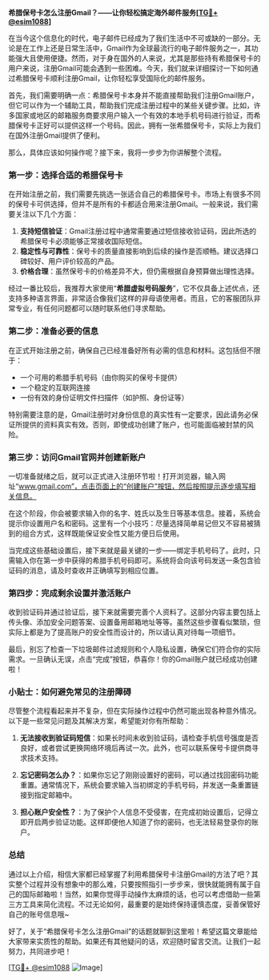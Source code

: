 **希腊保号卡怎么注册Gmail？——让你轻松搞定海外邮件服务[[TG💪+ @esim1088](https://t.me/s/esim1088)]**

在当今这个信息化的时代，电子邮件已经成为了我们生活中不可或缺的一部分。无论是在工作上还是日常生活中，Gmail作为全球最流行的电子邮件服务之一，其功能强大且使用便捷。然而，对于身在国外的人来说，尤其是那些持有希腊保号卡的用户来说，注册Gmail可能会遇到一些困难。今天，我们就来详细探讨一下如何通过希腊保号卡顺利注册Gmail，让你轻松享受国际化的邮件服务。

首先，我们需要明确一点：希腊保号卡本身并不能直接帮助我们注册Gmail账户，但它可以作为一个辅助工具，帮助我们完成注册过程中的某些关键步骤。比如，许多国家或地区的邮箱服务商要求用户输入一个有效的本地手机号码进行验证，而希腊保号卡正好可以提供这样一个号码。因此，拥有一张希腊保号卡，实际上为我们在国外注册Gmail提供了便利。

那么，具体应该如何操作呢？接下来，我将一步步为你讲解整个流程。

### 第一步：选择合适的希腊保号卡

在开始注册之前，我们需要先挑选一张适合自己的希腊保号卡。市场上有很多不同的保号卡可供选择，但并不是所有的卡都适合用来注册Gmail。一般来说，我们需要关注以下几个方面：

1. **支持短信验证**：Gmail注册过程中通常需要通过短信接收验证码，因此所选的希腊保号卡必须能够正常接收国际短信。
2. **稳定性与可靠性**：保号卡的质量直接影响到后续的操作是否顺畅。建议选择口碑较好、用户评价较高的产品。
3. **价格合理**：虽然保号卡的价格差异不大，但仍需根据自身预算做出理性选择。

经过一番比较后，我推荐大家使用“**希腊虚拟号码服务**”，它不仅具备上述优点，还支持多种语言界面，非常适合像我们这样的非母语使用者。而且，它的客服团队非常专业，有任何问题都可以随时联系他们寻求帮助。

### 第二步：准备必要的信息

在正式开始注册之前，确保自己已经准备好所有必需的信息和材料。这包括但不限于：

- 一个可用的希腊手机号码（由你购买的保号卡提供）
- 一个稳定的互联网连接
- 一份有效的身份证明文件扫描件（如护照、身份证等）

特别需要注意的是，Gmail注册时对身份信息的真实性有一定要求，因此请务必保证所提供的资料真实有效。否则，即使成功创建了账户，也可能面临被封禁的风险。

### 第三步：访问Gmail官网并创建新账户

一切准备就绪之后，就可以正式进入注册环节啦！打开浏览器，输入网址“www.gmail.com”，点击页面上的“创建账户”按钮，然后按照提示逐步填写相关信息。

在这个阶段，你会被要求输入你的名字、姓氏以及生日等基本信息。接着，系统会提示你设置用户名和密码。这里有一个小技巧：尽量选择简单易记但又不容易被猜到的组合方式，这样既能保证安全性又能方便日后使用。

当完成这些基础设置后，接下来就是最关键的一步——绑定手机号码了。此时，只需输入你在第一步中获得的希腊手机号码即可。系统将会向该号码发送一条包含验证码的消息，请及时查收并正确填写到相应位置。

### 第四步：完成剩余设置并激活账户

收到验证码并通过验证后，接下来就需要完善个人资料了。这部分内容主要包括上传头像、添加安全问题答案、设置备用邮箱地址等等。虽然这些步骤看似繁琐，但实际上都是为了提高账户的安全性而设计的，所以请认真对待每一项细节。

最后，别忘了检查一下垃圾邮件过滤规则和个人隐私设置，确保它们符合你的实际需求。一旦确认无误，点击“完成”按钮，恭喜你！你的Gmail账户就已经成功创建啦！

### 小贴士：如何避免常见的注册障碍

尽管整个流程看起来并不复杂，但在实际操作过程中仍然可能出现各种意外情况。以下是一些常见问题及其解决方案，希望能对你有所帮助：

1. **无法接收到验证码短信**：如果长时间未收到验证码，请检查手机信号强度是否良好，或者尝试更换网络环境后再试一次。此外，也可以联系保号卡提供商寻求技术支持。
   
2. **忘记密码怎么办？**：如果你忘记了刚刚设置好的密码，可以通过找回密码功能重置。通常情况下，系统会要求输入当初绑定的手机号码，并发送一条重置链接到指定邮箱中。

3. **担心账户安全性？**：为了保护个人信息不受侵害，在完成初始设置后，记得立即开启两步验证功能。这样即便他人知道了你的密码，也无法轻易登录你的账户。

### 总结

通过以上介绍，相信大家都已经掌握了利用希腊保号卡注册Gmail的方法了吧？其实整个过程并没有想象中的那么难，只要按照指引一步步来，很快就能拥有属于自己的国际邮箱啦！当然，如果你觉得手动操作太麻烦的话，也可以考虑借助一些第三方工具来简化流程。不过无论如何，最重要的是始终保持谨慎态度，妥善保管好自己的账号信息哦~

好了，关于“希腊保号卡怎么注册Gmail”的话题就聊到这里啦！希望这篇文章能给大家带来实质性的帮助。如果还有其他疑问的话，欢迎随时留言交流。让我们一起努力，共同进步吧！

[[TG💪+ @esim1088](https://t.me/s/esim1088) ![Image](https://i.postimg.cc/4NQfJmqS/Snipaste-2025-05-13-00-14-12.png)]